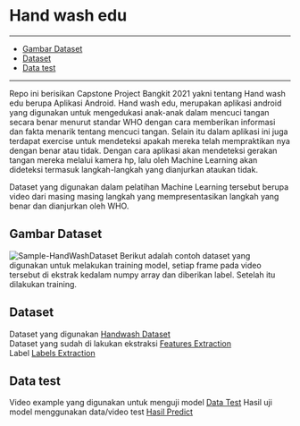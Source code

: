 # Hand wash edu
---
+ [Gambar Dataset](https://github.com/rahmipea/hand-wash-edu/blob/main/README.md#gambar-dataset) 
+ [Dataset](https://github.com/rahmipea/hand-wash-edu/blob/main/README.md#dataset)
+ [Data test](https://github.com/rahmipea/hand-wash-edu/blob/main/README.md#data-test)

---
Repo ini berisikan Capstone Project Bangkit 2021 yakni tentang Hand wash edu berupa Aplikasi Android.
Hand wash edu, merupakan aplikasi android yang digunakan untuk mengedukasi anak-anak dalam mencuci tangan secara benar menurut standar WHO dengan cara memberikan informasi dan fakta menarik tentang mencuci tangan. Selain itu dalam aplikasi ini juga terdapat exercise untuk mendeteksi apakah mereka telah mempraktikan nya dengan benar atau tidak. Dengan cara aplikasi akan mendeteksi gerakan tangan mereka melalui kamera hp, lalu oleh Machine Learning akan dideteksi termasuk langkah-langkah yang dianjurkan ataukan tidak. 

Dataset yang digunakan dalam pelatihan Machine Learning tersebut berupa video dari masing masing langkah yang mempresentasikan langkah yang benar dan dianjurkan oleh WHO. 

## Gambar Dataset
![Sample-HandWashDataset](https://user-images.githubusercontent.com/66559322/120105814-c03d0380-c184-11eb-8d80-eaf7f0074c04.png)
Berikut adalah contoh dataset yang digunakan untuk melakukan training model, setiap frame pada video tersebut di ekstrak kedalam numpy array dan diberikan label. Setelah itu dilakukan training. 

## Dataset
Dataset yang digunakan [Handwash Dataset](https://www.kaggle.com/realtimear/hand-wash-dataset) <br>
Dataset yang sudah di lakukan ekstraksi [Features Extraction](https://drive.google.com/file/d/1emgnWE6IROcyji5VjkMGgK7oh8l6w2cs/view?usp=sharing) <br>
Label [Labels Extraction](https://drive.google.com/file/d/1Oam4rmRaIoWIImoK4y6zfNB0sbbgWKBN/view?usp=sharing) <br>

## Data test
Video example yang digunakan untuk menguji model [Data Test](https://drive.google.com/drive/folders/1IfogNspR7Iz3sOIP67Acst3D5PA7k_nz?usp=sharing)
Hasil uji model menggunakan data/video test [Hasil Predict](https://drive.google.com/drive/folders/13BanwmlDZBBc9TsLwTT8jxaQ8hETZDXJ?usp=sharing)
